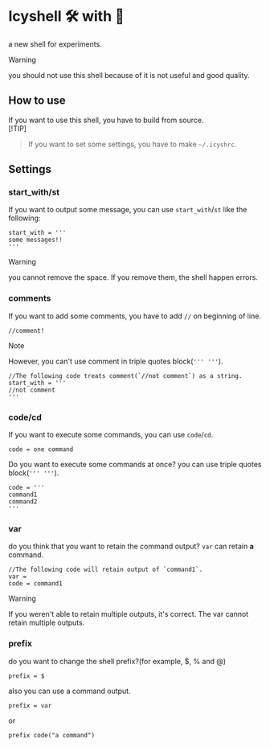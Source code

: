 # Icyshell 🛠️ with 🧊
a new shell for experiments.
> [!WARNING]
> you should not use this shell because of it is not useful and good quality.
## How to use
If you want to use this shell, you have to build from source.  
 [!TIP]
> If you want to set some settings, you have to make `~/.icyshrc`.
## Settings
### start_with/st
If you want to output some message, you can use `start_with`/`st` like the following:
```
start_with = '''
some messages!!
'''
```
> [!WARNING]
> you cannot remove the space. If you remove them, the shell happen errors.
### comments
If you want to add some comments, you have to add `//` on beginning of line.
```
//comment!
```
> [!NOTE]
> However, you can't use comment in triple quotes block(`''' '''`).
> ```
> //The following code treats comment(`//not comment`) as a string.
> start_with = '''
> //not comment
> '''
> ```
### code/cd
If you want to execute some commands, you can use `code`/`cd`.
```
code = one command
```
Do you want to execute some commands at once? you can use triple quotes block(`''' '''`).
```
code = '''
command1
command2
'''
```
### var
do you think that you want to retain the command output? `var` can retain **a** command.
```
//The following code will retain output of `command1`.
var =
code = command1
```
> [!WARNING]
> If you weren't able to retain multiple outputs, it's correct.
> The var cannot retain multiple outputs.
### prefix
do you want to change the shell prefix?(for example, $, % and @)
```
prefix = $
```
also you can use a command output.
```
prefix = var
```
or
```
prefix code("a command")
```
